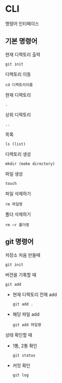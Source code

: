 # CLI

명령어 인터페이스

## 기본 명령어

현재 디렉토리 출력

```
git init
```

디렉토리 이동

```
cd 디렉토리이름
```

현재 디렉토리

```
.
```

상위 디렉토리

```
..
```

목록

```
ls (list)
```

디렉토리 생성

```
mkdir (make directory)
```

파일 생성

```
touch 
```

파일 삭제하기

```
rm 파일명
```

폴더 삭제하기

```
rm –r 폴더명
```

## git 명령어

저장소 처음 만들때

```
git init
```

버전을 기록할 때

```
git add
```

- 현재 디렉토리 전체 add

  ```
  git add .

- 해당 파일 add

  ```
  git add 파일명

상태 확인할 때

- 1통, 2통 확인

  ```
  git status
  ```

- 커밋 확인

  ```
  git log